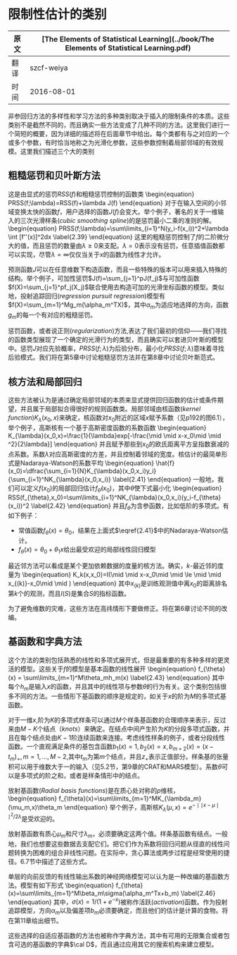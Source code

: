 # 限制性估计的类别

原文     | [The Elements of Statistical Learning](../book/The Elements of Statistical Learning.pdf)
      ---|---
翻译     | szcf-weiya
时间     | 2016-08-01

非参回归方法的多样性和学习方法的多种类别取决于插入的限制条件的本质。这些类别不是截然不同的，而且确实一些方法变成了几种不同的方法。这里我们进行一个简短的概要，因为详细的描述将在后面章节中给出。每个类都有与之对应的一个或多个参数，有时恰当地称之为光滑化参数，这些参数控制着局部邻域的有效规模。这里我们描述三个大的类别

## 粗糙惩罚和贝叶斯方法

这是由显式的惩罚$RSS(f)$和粗糙惩罚控制的函数类
\begin{equation}
PRSS(f;\lambda)=RSS(f)+\lambda J(f)
\end{equation}
对于在输入空间的小邻域变换太快的函数$f$，用户选择的函数$J(f)$会变大。举个例子，著名的关于一维输入的三次光滑样条(*cubic smoothing spline*)的是惩罚最小二乘的准则的解。
\begin{equation}
PRSS(f;\lambda)=\sum\limits_{i=1}^N(y_i-f(x_i))^2+\lambda \int [f''(x)]^2dx
\label{2.39}
\end{equation}
这里的粗糙惩罚控制了$f$的二阶微分大的值，而且惩罚的数量由$\lambda \ge 0$来支配。$\lambda=0$表示没有惩罚，任意插值函数都可以实现，尽管$\lambda=\infty$仅仅当关于$x$的函数为线性才允许。

预测函数$J$可以在任意维数下构造函数，而且一些特殊的版本可以用来插入特殊的结构。举个例子，可加性惩罚$J(f)=\sum_{j=1}^pJ(f_j)$与可加性函数$f(X)=\sum_{j=1}^pf_j(X_j)$联合使用去构造可加的光滑坐标函数的模型。类似地，投射追踪回归(*regression pursuit regression*)模型有$f(X)=\sum_{m=1}^Mg_m(\alpha_m^TX)$，其中$\alpha_m$为适应地选择的方向，函数$g_m$的每一个有对应的粗糙惩罚。

惩罚函数，或者说正则(*regularization*)方法,表达了我们最初的信仰——我们寻找的函数类型展现了一个确定的光滑行为的类型，而且确实可以套进贝叶斯的模型中。惩罚$J$对应先验概率，$PRSS(f;\lambda)$为后验分布，最小化$PRSS(f;\lambda)$意味着寻找后验模式。我们将在第5章中讨论粗糙惩罚方法并在第8章中讨论贝叶斯范式。

## 核方法和局部回归

这些方法被认为是通过确定局部邻域的本质来显式提供回归函数的估计或条件期望，并且属于局部拟合得很好的规则函数类。局部邻域由核函数(*kernel function*)$K_{\lambda}(x_0,x)$来确定，核函数对$x_0$附近的区域$x$赋予系数（见p192的图6.1），举个例子，高斯核有一个基于高斯密度函数的系数函数
\begin{equation}
K_{\lambda}(x_0,x)=\frac{1}{\lambda}exp[-\frac{\mid \mid x-x_0\mid \mid ^2}{2\lambda}]
\end{equation}
并且赋予那些到$x_0$的欧氏距离平方呈指数衰减的点系数。系数$\lambda$对应高斯密度的方差，并且控制着邻域的宽度。核估计的最简单形式是Nadaraya-Watson的系数平均
\begin{equation}
\hat{f}(x_0)=\dfrac{\sum_{i=1}{N}K_{\lambda}(x_0,x_i)y_i}{\sum_{i=1}^NK_{\lambda}(x_0,x_i)}
\label{2.41}
\end{equation}
一般地，我们可以定义$f(x_0)$的局部回归估计$f_{\hat{\theta}}(x_0)$，其中$\hat{\theta}$使下式最小化
\begin{equation}
RSS(f_{\theta},x_0)=\sum\limits_{i=1}^NK_{\lambda}(x_0,x_i)(y_i-f_{\theta}(x_i))^2
\label{2.42}
\end{equation}
并且$f_{\theta}$为含参函数，比如低阶的多项式。有如下例子：
- 常值函数$f_{\theta}(x)=\theta_0$，结果在上面式$\eqref{2.41}$中的Nadaraya-Watson估计。
- $f_{\theta}(x)=\theta_0+\theta_1x$给出最受欢迎的局部线性回归模型

最近邻方法可以看成是某个更加依赖数据的度量的核方法。确实，$k$-最近邻的度量为
\begin{equation}
K_k(x,x_0)=I(\mid \mid x-x_0\mid \mid \le \mid \mid x_{(k)}-x_0\mid \mid )
\end{equation}
其中$x_{(k)}$是训练观测值中离$x_0$的距离排名第$k$个的观测，而且$I(S)$是集合$S$的指标函数。

为了避免维数的灾难，这些方法在高纬情形下要做修正。将在第6章讨论不同的改编。

## 基函数和字典方法

这个方法的类别包括熟悉的线性和多项式展开式，但是最重要的有多种多样的更灵活的模型。这些关于$f$的模型是基本函数的线性展开
\begin{equation}
f_{\theta}(x)  = \sum\limits_{m=1}^M\theta_mh_m(x)
\label{2.43}
\end{equation}
其中每个$h_m$是输入$x$的函数，并且其中的线性项与参数$\theta$的行为有关。这个类别包括很多不同的方法。一些情形下基函数的顺序是规定的，如关于$x$的阶为$M$的多项式基函数。

对于一维$x$,阶为$K$的多项式样条可以通过$M$个样条基函数的合理顺序来表示，反过来由$M-K$个结点（*knots*）来确定。在结点中间产生阶为$K$的分段多项式函数，并且在每个结点处由$K-1$阶连续函数来连接。考虑线性样条的例子，或者分段线性函数。一个直观满足条件的基包含函数$b_1(x)=1,b_2(x)=x,b_{m+2}(x)=(x-t_m)_{+},m=1,\ldots,M-2$,其中$t_m$为第$m$个结点，并且$z_{+}$表示正值部分。样条基的张量积可以用于维数大于一的输入（见5.2节，第9章的CRAT和MARS模型）。系数$\theta$可以是多项式的阶之和，或者是样条情形中的结点。

放射基函数(*Radial basis functions*)是在质心处对称的$p$维核，
\begin{equation}
f_{\theta}(x)=\sum\limits_{m=1}^MK_{\lambda_m}(\mu_m,x)\theta_m
\end{equation}
举个例子，高斯核$K_{\lambda}(\mu,x)=e^{-\mid \mid x-\mu\mid \mid ^2/2\lambda}$是受欢迎的。

放射基函数有质心$\mu_m$和尺寸$\lambda_m$，必须要确定这两个值。样条基函数有结点。一般地，我们也想要这些数据去支配它们。把它们作为系数将回归问题从径直的线性问题转换为困难的组合非线性问题。在实际中，贪心算法或两步过程是经常使用的捷径。6.7节中描述了这些方式。

单层的向前反馈的有线性输出系数的神经网络模型可以认为是一种改编的基函数方法。模型有如下形式
\begin{equation}
f_{\theta}(x)=\sum\limits_{m=1}^M\beta_m\sigma(\alpha_m^Tx+b_m)
\label{2.46}
\end{equation}
其中，$\sigma(x)=1/(1+e^{-x})$被称作活跃(*activation*)函数。作为投射追踪模型，方向$\alpha_m$以及偏差项$b_m$必须要确定，而且他们的估计是计算的食物。将在第11章给出细节。

这些选择的自适应基函数的方法也被称作字典方法，其中有可用的无限集合或者包含可选的基函数的字典$\cal D$，而且通过应用其它的搜索机构来建立模型。
